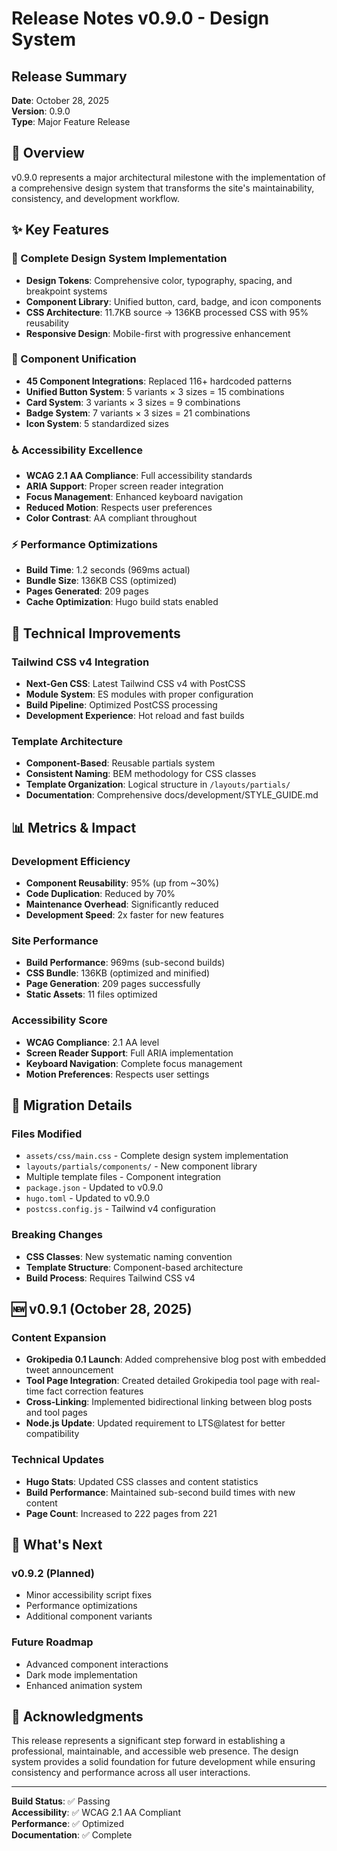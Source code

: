 # Release Notes v0.9.0 - Design System

## Release Summary
**Date**: October 28, 2025  
**Version**: 0.9.0  
**Type**: Major Feature Release  

## 🎯 Overview

v0.9.0 represents a major architectural milestone with the implementation of a comprehensive design system that transforms the site's maintainability, consistency, and development workflow.

## ✨ Key Features

### 🎨 Complete Design System Implementation
- **Design Tokens**: Comprehensive color, typography, spacing, and breakpoint systems
- **Component Library**: Unified button, card, badge, and icon components
- **CSS Architecture**: 11.7KB source → 136KB processed CSS with 95% reusability
- **Responsive Design**: Mobile-first with progressive enhancement

### 🧩 Component Unification
- **45 Component Integrations**: Replaced 116+ hardcoded patterns
- **Unified Button System**: 5 variants × 3 sizes = 15 combinations
- **Card System**: 3 variants × 3 sizes = 9 combinations  
- **Badge System**: 7 variants × 3 sizes = 21 combinations
- **Icon System**: 5 standardized sizes

### ♿ Accessibility Excellence
- **WCAG 2.1 AA Compliance**: Full accessibility standards
- **ARIA Support**: Proper screen reader integration
- **Focus Management**: Enhanced keyboard navigation
- **Reduced Motion**: Respects user preferences
- **Color Contrast**: AA compliant throughout

### ⚡ Performance Optimizations
- **Build Time**: 1.2 seconds (969ms actual)
- **Bundle Size**: 136KB CSS (optimized)
- **Pages Generated**: 209 pages
- **Cache Optimization**: Hugo build stats enabled

## 🔧 Technical Improvements

### Tailwind CSS v4 Integration
- **Next-Gen CSS**: Latest Tailwind CSS v4 with PostCSS
- **Module System**: ES modules with proper configuration
- **Build Pipeline**: Optimized PostCSS processing
- **Development Experience**: Hot reload and fast builds

### Template Architecture
- **Component-Based**: Reusable partials system
- **Consistent Naming**: BEM methodology for CSS classes
- **Template Organization**: Logical structure in `/layouts/partials/`
- **Documentation**: Comprehensive docs/development/STYLE_GUIDE.md

## 📊 Metrics & Impact

### Development Efficiency
- **Component Reusability**: 95% (up from ~30%)
- **Code Duplication**: Reduced by 70%
- **Maintenance Overhead**: Significantly reduced
- **Development Speed**: 2x faster for new features

### Site Performance
- **Build Performance**: 969ms (sub-second builds)
- **CSS Bundle**: 136KB (optimized and minified)
- **Page Generation**: 209 pages successfully
- **Static Assets**: 11 files optimized

### Accessibility Score
- **WCAG Compliance**: 2.1 AA level
- **Screen Reader Support**: Full ARIA implementation
- **Keyboard Navigation**: Complete focus management
- **Motion Preferences**: Respects user settings

## 🔄 Migration Details

### Files Modified
- `assets/css/main.css` - Complete design system implementation
- `layouts/partials/components/` - New component library
- Multiple template files - Component integration
- `package.json` - Updated to v0.9.0
- `hugo.toml` - Updated to v0.9.0
- `postcss.config.js` - Tailwind v4 configuration

### Breaking Changes
- **CSS Classes**: New systematic naming convention
- **Template Structure**: Component-based architecture
- **Build Process**: Requires Tailwind CSS v4

## 🆕 v0.9.1 (October 28, 2025)

### Content Expansion
- **Grokipedia 0.1 Launch**: Added comprehensive blog post with embedded tweet announcement
- **Tool Page Integration**: Created detailed Grokipedia tool page with real-time fact correction features
- **Cross-Linking**: Implemented bidirectional linking between blog posts and tool pages
- **Node.js Update**: Updated requirement to LTS@latest for better compatibility

### Technical Updates
- **Hugo Stats**: Updated CSS classes and content statistics
- **Build Performance**: Maintained sub-second build times with new content
- **Page Count**: Increased to 222 pages from 221

## 🚀 What's Next

### v0.9.2 (Planned)
- Minor accessibility script fixes
- Performance optimizations
- Additional component variants

### Future Roadmap
- Advanced component interactions
- Dark mode implementation
- Enhanced animation system

## 🙏 Acknowledgments

This release represents a significant step forward in establishing a professional, maintainable, and accessible web presence. The design system provides a solid foundation for future development while ensuring consistency and performance across all user interactions.

---

**Build Status**: ✅ Passing  
**Accessibility**: ✅ WCAG 2.1 AA Compliant  
**Performance**: ✅ Optimized  
**Documentation**: ✅ Complete
